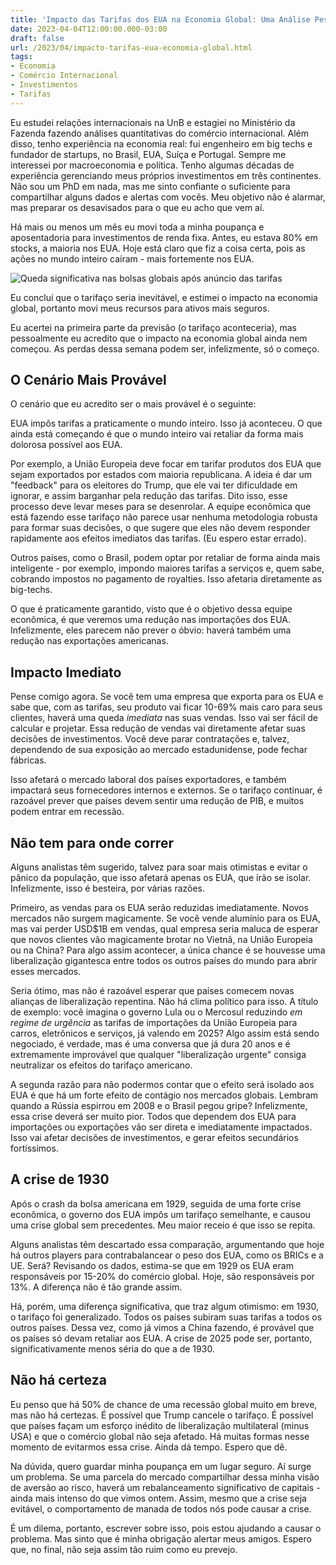```yaml
---
title: 'Impacto das Tarifas dos EUA na Economia Global: Uma Análise Pessoal'
date: 2023-04-04T12:00:00.000-03:00
draft: false
url: /2023/04/impacto-tarifas-eua-economia-global.html
tags: 
- Economia
- Comércio Internacional
- Investimentos
- Tarifas
---
```


Eu estudei relações internacionais na UnB e estagiei no Ministério da Fazenda fazendo análises quantitativas do comércio internacional. Além disso, tenho experiência na economia real: fui engenheiro em big techs e fundador de startups, no Brasil, EUA, Suíça e Portugal. Sempre me interessei por macroeconomia e política. Tenho algumas décadas de experiência gerenciando meus próprios investimentos em três continentes. Não sou um PhD em nada, mas me sinto confiante o suficiente para compartilhar alguns dados e alertas com vocês. Meu objetivo não é alarmar, mas preparar os desavisados para o que eu acho que vem aí.

Há mais ou menos um mês eu movi toda a minha poupança e aposentadoria para investimentos de renda fixa. Antes, eu estava 80% em stocks, a maioria nos EUA. Hoje está claro que fiz a coisa certa, pois as ações no mundo inteiro caíram - mais fortemente nos EUA. 

![Queda significativa nas bolsas globais após anúncio das tarifas](/images/bloodbath.png)

Eu concluí que o tarifaço seria inevitável, e estimei o impacto na economia global, portanto movi meus recursos para ativos mais seguros.

Eu acertei na primeira parte da previsão (o tarifaço aconteceria), mas pessoalmente eu acredito que o impacto na economia global ainda nem começou. As perdas dessa semana podem ser, infelizmente, só o começo.

## O Cenário Mais Provável

O cenário que eu acredito ser o mais provável é o seguinte:

EUA impôs tarifas a praticamente o mundo inteiro. Isso já aconteceu. O que ainda está começando é que o mundo inteiro vai retaliar da forma mais dolorosa possível aos EUA.

Por exemplo, a União Europeia deve focar em tarifar produtos dos EUA que sejam exportados por estados com maioria republicana. A ideia é dar um "feedback" para os eleitores do Trump, que ele vai ter dificuldade em ignorar, e assim barganhar pela redução das tarifas. Dito isso, esse processo deve levar meses para se desenrolar. A equipe econômica que está fazendo esse tarifaço não parece usar nenhuma metodologia robusta para formar suas decisões, o que sugere que eles não devem responder rapidamente aos efeitos imediatos das tarifas. (Eu espero estar errado).

Outros países, como o Brasil, podem optar por retaliar de forma ainda mais inteligente - por exemplo, impondo maiores tarifas a serviços e, quem sabe, cobrando impostos no pagamento de royalties. Isso afetaria diretamente as big-techs.

O que é praticamente garantido, visto que é o objetivo dessa equipe econômica, é que veremos uma redução nas importações dos EUA. Infelizmente, eles parecem não prever o óbvio: haverá também uma redução nas exportações americanas.

## Impacto Imediato

Pense comigo agora. Se você tem uma empresa que exporta para os EUA e sabe que, com as tarifas, seu produto vai ficar 10-69% mais caro para seus clientes, haverá uma queda *imediata* nas suas vendas. Isso vai ser fácil de calcular e projetar. Essa redução de vendas vai diretamente afetar suas decisões de investimentos. Você deve parar contratações e, talvez, dependendo de sua exposição ao mercado estadunidense, pode fechar fábricas.

Isso afetará o mercado laboral dos países exportadores, e também impactará seus fornecedores internos e externos. Se o tarifaço continuar, é razoável prever que países devem sentir uma redução de PIB, e muitos podem entrar em recessão.

## Não tem para onde correr

Alguns analistas têm sugerido, talvez para soar mais otimistas e evitar o pânico da população, que isso afetará apenas os EUA, que irão se isolar. Infelizmente, isso é besteira, por várias razões.

Primeiro, as vendas para os EUA serão reduzidas imediatamente.  Novos mercados não surgem magicamente. Se você vende alumínio para os EUA, mas vai perder USD$1B em vendas, qual empresa seria maluca de esperar que novos clientes vão magicamente brotar no Vietnã, na União Europeia ou na China? Para algo assim acontecer, a única chance é se houvesse uma liberalização gigantesca entre todos os outros países do mundo para abrir esses mercados.

Seria ótimo, mas não é razoável esperar que países comecem novas alianças de liberalização repentina. Não há clima político para isso. A título de exemplo: você imagina o governo Lula ou o Mercosul reduzindo *em regime de urgência* as tarifas de importações da União Europeia para carros, eletrônicos e serviços, já valendo em 2025? Algo assim está sendo negociado, é verdade, mas é uma conversa que já dura 20 anos e é extremamente improvável que qualquer "liberalização urgente" consiga neutralizar os efeitos do tarifaço americano.

A segunda razão para não podermos contar que o efeito será isolado aos EUA é que há um forte efeito de contágio nos mercados globais. Lembram quando a Rússia espirrou em 2008 e o Brasil pegou gripe? Infelizmente, essa crise deverá ser muito pior. Todos que dependem dos EUA para importações ou exportações vão ser direta e imediatamente impactados. Isso vai afetar decisões de investimentos, e gerar efeitos secundários fortíssimos.

## A crise de 1930

Após o crash da bolsa americana em 1929, seguida de uma forte crise econômica, o governo dos EUA impôs um tarifaço semelhante, e causou uma crise global sem precedentes. Meu maior receio é que isso se repita.

Alguns analistas têm descartado essa comparação, argumentando que hoje há outros players para contrabalancear o peso dos EUA, como os BRICs e a UE. Será? Revisando os dados, estima-se que em 1929 os EUA eram responsáveis por 15-20% do comércio global. Hoje, são responsáveis por 13%. A diferença não é tão grande assim.

Há, porém, uma diferença significativa, que traz algum otimismo: em 1930, o tarifaço foi generalizado. Todos os países subiram suas tarifas a todos os outros países. Dessa vez, como já vimos a China fazendo, é provável que os países só devam retaliar aos EUA. A crise de 2025 pode ser, portanto, significativamente menos séria do que a de 1930.

## Não há certeza

Eu penso que há 50% de chance de uma recessão global muito em breve, mas não há certezas. É possível que Trump cancele o tarifaço. É possível que países façam um esforço inédito de liberalização multilateral (minus USA) e que o comércio global não seja afetado. Há muitas formas nesse momento de evitarmos essa crise. Ainda dá tempo. Espero que dê.

Na dúvida, quero guardar minha poupança em um lugar seguro. Aí surge um problema. Se uma parcela do mercado compartilhar dessa minha visão de aversão ao risco, haverá um rebalanceamento significativo de capitais - ainda mais intenso do que vimos ontem. Assim, mesmo que a crise seja evitável, o comportamento de manada de todos nós pode causar a crise.

É um dilema, portanto, escrever sobre isso, pois estou ajudando a causar o problema. Mas sinto que é minha obrigação alertar meus amigos. Espero que, no final, não seja assim tão ruim como eu prevejo. 